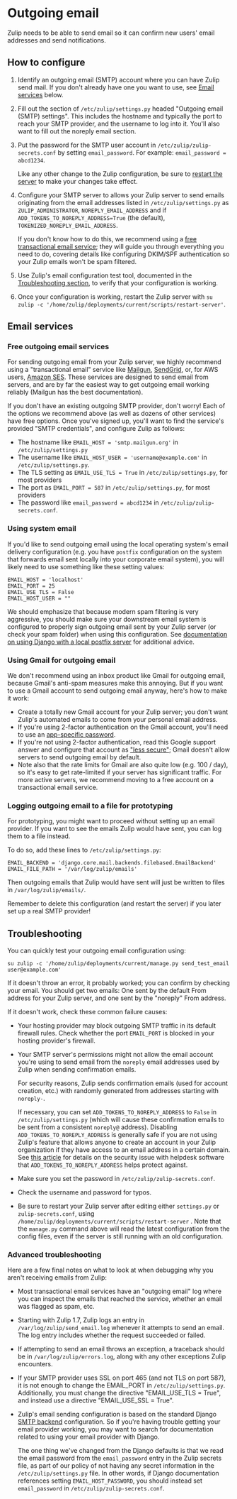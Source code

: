 # Outgoing email

Zulip needs to be able to send email so it can confirm new users'
email addresses and send notifications.

## How to configure

1. Identify an outgoing email (SMTP) account where you can have Zulip
   send mail.  If you don't already have one you want to use, see
   [Email services](#email-services) below.

1. Fill out the section of `/etc/zulip/settings.py` headed "Outgoing
   email (SMTP) settings".  This includes the hostname and typically
   the port to reach your SMTP provider, and the username to log into
   it.  You'll also want to fill out the noreply email section.

1. Put the password for the SMTP user account in
   `/etc/zulip/zulip-secrets.conf` by setting `email_password`. For
   example: `email_password = abcd1234`.

   Like any other change to the Zulip configuration, be sure to
   [restart the server](settings.md) to make your changes take
   effect.

1. Configure your SMTP server to allows your Zulip server to send
   emails originating from the email addresses listed in
   `/etc/zulip/settings.py` as `ZULIP_ADMINISTRATOR`,
   `NOREPLY_EMAIL_ADDRESS` and if `ADD_TOKENS_TO_NOREPLY_ADDRESS=True`
   (the default), `TOKENIZED_NOREPLY_EMAIL_ADDRESS`.

   If you don't know how to do this, we recommend using a [free
   transactional email service](#free-outgoing-email-services); they
   will guide you through everything you need to do, covering details
   like configuring DKIM/SPF authentication so your Zulip emails won't
   be spam filtered.

1. Use Zulip's email configuration test tool, documented in the
   [Troubleshooting section](#troubleshooting), to verify that your
   configuration is working.

1. Once your configuration is working, restart the Zulip server with
   `su zulip -c '/home/zulip/deployments/current/scripts/restart-server'`.

## Email services

### Free outgoing email services

For sending outgoing email from your Zulip server, we highly recommend
using a "transactional email" service like
[Mailgun](https://documentation.mailgun.com/en/latest/quickstart-sending.html#send-via-smtp),
[SendGrid](https://sendgrid.com/docs/API_Reference/SMTP_API/integrating_with_the_smtp_api.html),
or, for AWS users,
[Amazon SES](http://docs.aws.amazon.com/ses/latest/DeveloperGuide/send-email-smtp.html).
These services are designed to send email from servers, and are by far
the easiest way to get outgoing email working reliably (Mailgun has
the best documentation).

If you don't have an existing outgoing SMTP provider, don't worry!
Each of the options we recommend above (as well as dozens of other
services) have free options.  Once you've signed up, you'll want to
find the service's provided "SMTP credentials", and configure Zulip as
follows:

* The hostname like `EMAIL_HOST = 'smtp.mailgun.org'` in `/etc/zulip/settings.py`
* The username like `EMAIL_HOST_USER = 'username@example.com'` in
  `/etc/zulip/settings.py`.
* The TLS setting as `EMAIL_USE_TLS = True` in
  `/etc/zulip/settings.py`, for most providers
* The port as `EMAIL_PORT = 587` in `/etc/zulip/settings.py`, for most
  providers
* The password like `email_password = abcd1234` in `/etc/zulip/zulip-secrets.conf`.

### Using system email

If you'd like to send outgoing email using the local operating
system's email delivery configuration (e.g. you have `postfix`
configuration on the system that forwards email sent locally into your
corporate email system), you will likely need to use something like
these setting values:

```
EMAIL_HOST = 'localhost'
EMAIL_PORT = 25
EMAIL_USE_TLS = False
EMAIL_HOST_USER = ""
```

We should emphasize that because modern spam filtering is very
aggressive, you should make sure your downstream email system is
configured to properly sign outgoing email sent by your Zulip server
(or check your spam folder) when using this configuration.  See
[documentation on using Django with a local postfix server][postfix-email]
for additional advice.

[postfix-email]: https://stackoverflow.com/questions/26333009/how-do-you-configure-django-to-send-mail-through-postfix

### Using Gmail for outgoing email

We don't recommend using an inbox product like Gmail for outgoing
email, because Gmail's anti-spam measures make this annoying.  But if
you want to use a Gmail account to send outgoing email anyway, here's
how to make it work:
* Create a totally new Gmail account for your Zulip server; you don't
  want Zulip's automated emails to come from your personal email address.
* If you're using 2-factor authentication on the Gmail account, you'll
  need to use an
  [app-specific password](https://support.google.com/accounts/answer/185833).
* If you're not using 2-factor authentication, read this Google
  support answer and configure that account as
  ["less secure"](https://support.google.com/accounts/answer/6010255);
  Gmail doesn't allow servers to send outgoing email by default.
* Note also that the rate limits for Gmail are also quite low
  (e.g. 100 / day), so it's easy to get rate-limited if your server
  has significant traffic.  For more active servers, we recommend
  moving to a free account on a transactional email service.

### Logging outgoing email to a file for prototyping

For prototyping, you might want to proceed without setting up an email
provider.  If you want to see the emails Zulip would have sent, you
can log them to a file instead.

To do so, add these lines to `/etc/zulip/settings.py`:

```
EMAIL_BACKEND = 'django.core.mail.backends.filebased.EmailBackend'
EMAIL_FILE_PATH = '/var/log/zulip/emails'
```

Then outgoing emails that Zulip would have sent will just be written
to files in `/var/log/zulip/emails/`.

Remember to delete this configuration (and restart the server) if you
later set up a real SMTP provider!

## Troubleshooting

You can quickly test your outgoing email configuration using:

```
su zulip -c '/home/zulip/deployments/current/manage.py send_test_email user@example.com'
```

If it doesn't throw an error, it probably worked; you can confirm by
checking your email.  You should get two emails: One sent by the
default From address for your Zulip server, and one sent by the
"noreply" From address.

If it doesn't work, check these common failure causes:

* Your hosting provider may block outgoing SMTP traffic in its default
  firewall rules.  Check whether the port `EMAIL_PORT` is blocked in
  your hosting provider's firewall.

* Your SMTP server's permissions might not allow the email account
  you're using to send email from the `noreply` email addresses used
  by Zulip when sending confirmation emails.

  For security reasons, Zulip sends confirmation emails (used for
  account creation, etc.) with randomly generated from addresses
  starting with `noreply-`.

  If necessary, you can set `ADD_TOKENS_TO_NOREPLY_ADDRESS` to `False`
  in `/etc/zulip/settings.py` (which will cause these confirmation
  emails to be sent from a consistent `noreply@` address).  Disabling
  `ADD_TOKENS_TO_NOREPLY_ADDRESS` is generally safe if you are not
  using Zulip's feature that allows anyone to create an account in
  your Zulip organization if they have access to an email address in a
  certain domain.  See [this article][helpdesk-attack] for details on
  the security issue with helpdesk software that
  `ADD_TOKENS_TO_NOREPLY_ADDRESS` helps protect against.

* Make sure you set the password in `/etc/zulip/zulip-secrets.conf`.

* Check the username and password for typos.

* Be sure to restart your Zulip server after editing either
  `settings.py` or `zulip-secrets.conf`, using
  `/home/zulip/deployments/current/scripts/restart-server` .
  Note that the `manage.py` command above will read the latest
  configuration from the config files, even if the server is still
  running with an old configuration.

### Advanced troubleshooting

Here are a few final notes on what to look at when debugging why you
aren't receiving emails from Zulip:

* Most transactional email services have an "outgoing email" log where
  you can inspect the emails that reached the service, whether an
  email was flagged as spam, etc.

* Starting with Zulip 1.7, Zulip logs an entry in
  `/var/log/zulip/send_email.log` whenever it attempts to send an
  email.  The log entry includes whether the request succeeded or failed.

* If attempting to send an email throws an exception, a traceback
  should be in `/var/log/zulip/errors.log`, along with any other
  exceptions Zulip encounters.
  
* If your SMTP provider uses SSL on port 465 (and not TLS on port 587), it is not enough
  to change the EMAIL_PORT in `/etc/zulip/settings.py`. Additionally, you must change the directive 
  "EMAIL_USE_TLS = True", and instead use a directive "EMAIL_USE_SSL = True".

* Zulip's email sending configuration is based on the standard Django
  [SMTP backend](https://docs.djangoproject.com/en/2.0/topics/email/#smtp-backend)
  configuration.  So if you're having trouble getting your email
  provider working, you may want to search for documentation related
  to using your email provider with Django.

  The one thing we've changed from the Django defaults is that we read
  the email password from the `email_password` entry in the Zulip
  secrets file, as part of our policy of not having any secret
  information in the `/etc/zulip/settings.py` file.  In other words,
  if Django documentation references setting `EMAIL_HOST_PASSWORD`,
  you should instead set `email_password` in
  `/etc/zulip/zulip-secrets.conf`.

[helpdesk-attack]: https://medium.com/intigriti/how-i-hacked-hundreds-of-companies-through-their-helpdesk-b7680ddc2d4c
